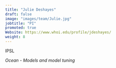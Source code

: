 ```yaml
---
title: "Julie Deshayes"
draft: false
image: "images/team/Julie.jpg"
jobtitle: "PI"
promoted: true
Website: https://www.whoi.edu/profile/jdeshayes/
weight: 8
---
```



IPSL

*Ocean - Models and model tuning*


